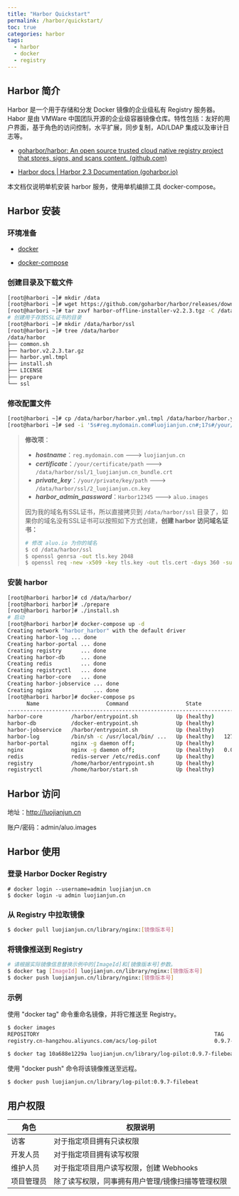 ```yaml
---
title: "Harbor Quickstart"
permalink: /harbor/quickstart/
toc: true
categories: harbor
tags:
  - harbor
  - docker
  - registry
---
```


## Harbor 简介

Harbor 是一个用于存储和分发 Docker 镜像的企业级私有 Registry 服务器。Habor 是由 VMWare 中国团队开源的企业级容器镜像仓库。特性包括：友好的用户界面，基于角色的访问控制，水平扩展，同步复制，AD/LDAP 集成以及审计日志等。

- [goharbor/harbor: An open source trusted cloud native registry project that stores, signs, and scans content. (github.com)](https://github.com/goharbor/harbor/)

- [Harbor docs \| Harbor 2.3 Documentation (goharbor.io)](https://goharbor.io/docs/2.3.0/)

本文档仅说明单机安装 harbor 服务，使用单机编排工具 docker-compose。

## Harbor 安装

### 环境准备

* [docker](https://www.runoob.com/docker/centos-docker-install.html)

* [docker-compose](https://www.runoob.com/docker/docker-compose.html)

### 创建目录及下载文件

```bash
[root@harbori ~]# mkdir /data
[root@harbori ~]# wget https://github.com/goharbor/harbor/releases/download/v2.2.3/harbor-offline-installer-v2.2.3.tgz -P /data
[root@harbori ~]# tar zxvf harbor-offline-installer-v2.2.3.tgz -C /data
# 创建用于存放SSL证书的目录
[root@harbori ~]# mkdir /data/harbor/ssl
[root@harbori ~]# tree /data/harbor
/data/harbor
├── common.sh
├── harbor.v2.2.3.tar.gz
├── harbor.yml.tmpl
├── install.sh
├── LICENSE
├── prepare
└── ssl
```

### 修改配置文件

```bash
[root@harbori ~]# cp /data/harbor/harbor.yml.tmpl /data/harbor/harbor.yml
[root@harbori ~]# sed -i '5s#reg.mydomain.com#luojianjun.cn#;17s#/your/certificate/path#/data/harbor/ssl/1_luojianjun.cn_bundle.crt#;18s#/your/private/key/path#/data/harbor/ssl/2_luojianjun.cn.key#;34s#Harbor12345#aluo.images#' /data/harbor/harbor.yml
```

> **修改项**：
>
> - ***hostname***：`reg.mydomain.com` ---> `luojianjun.cn`
> - ***certificate***：`/your/certificate/path` ---> `/data/harbor/ssl/1_luojianjun.cn_bundle.crt`
> - ***private_key***：`/your/private/key/path` ---> `/data/harbor/ssl/2_luojianjun.cn.key`
> - ***harbor_admin_password***：`Harbor12345` ---> `aluo.images`
>
> 因为我的域名有SSL证书，所以直接拷贝到 `/data/harbor/ssl` 目录了，如果你的域名没有SSL证书可以按照如下方式创建，**创建 harbor 访问域名证书：**
>
> ```bash
> # 修改 aluo.io 为你的域名
> $ cd /data/harbor/ssl
> $ openssl genrsa -out tls.key 2048
> $ openssl req -new -x509 -key tls.key -out tls.cert -days 360 -subj /CN=*.aluo.io
> ```

### 安装 harbor

```bash
[root@harbori harbor]# cd /data/harbor/
[root@harbori harbor]# ./prepare
[root@harbori harbor]# ./install.sh
# 启动
[root@harbori harbor]# docker-compose up -d
Creating network "harbor_harbor" with the default driver
Creating harbor-log ... done
Creating harbor-portal ... done
Creating registry      ... done
Creating harbor-db     ... done
Creating redis         ... done
Creating registryctl   ... done
Creating harbor-core   ... done
Creating harbor-jobservice ... done
Creating nginx             ... done
[root@harbori harbor]# docker-compose ps
      Name                     Command                  State                                          Ports                                    
------------------------------------------------------------------------------------------------------------------------------------------------
harbor-core         /harbor/entrypoint.sh            Up (healthy)                                                                               
harbor-db           /docker-entrypoint.sh            Up (healthy)                                                                               
harbor-jobservice   /harbor/entrypoint.sh            Up (healthy)                                                                               
harbor-log          /bin/sh -c /usr/local/bin/ ...   Up (healthy)   127.0.0.1:1514->10514/tcp                                                   
harbor-portal       nginx -g daemon off;             Up (healthy)                                                                               
nginx               nginx -g daemon off;             Up (healthy)   0.0.0.0:80->8080/tcp,:::80->8080/tcp, 0.0.0.0:443->8443/tcp,:::443->8443/tcp
redis               redis-server /etc/redis.conf     Up (healthy)                                                                               
registry            /home/harbor/entrypoint.sh       Up (healthy)                                                                               
registryctl         /home/harbor/start.sh            Up (healthy)
```

## Harbor 访问

地址：http://luojianjun.cn

账户/密码：admin/aluo.images

## Harbor 使用

### 登录 Harbor Docker Registry

```shell
# docker login --username=admin luojianjun.cn
$ docker login -u admin luojianjun.cn
```

### 从 Registry 中拉取镜像

```bash
$ docker pull luojianjun.cn/library/nginx:[镜像版本号]
```

### 将镜像推送到 Registry

```bash
# 请根据实际镜像信息替换示例中的[ImageId]和[镜像版本号]参数。
$ docker tag [ImageId] luojianjun.cn/library/nginx:[镜像版本号]
$ docker push luojianjun.cn/library/nginx:[镜像版本号]
```

### 示例

使用 "docker tag" 命令重命名镜像，并将它推送至 Registry。

```bash
$ docker images
REPOSITORY                                                       TAG              IMAGE ID       CREATED        SIZE
registry.cn-hangzhou.aliyuncs.com/acs/log-pilot                  0.9.7-filebeat   10a688e1229a   2 years ago    119MB

$ docker tag 10a688e1229a luojianjun.cn/library/log-pilot:0.9.7-filebeat
```

使用 "docker push" 命令将该镜像推送至远程。

```bash
$ docker push luojianjun.cn/library/log-pilot:0.9.7-filebeat
```

## 用户权限

| 角色       | 权限说明                                          |
| ---------- | ------------------------------------------------- |
| 访客       | 对于指定项目拥有只读权限                          |
| 开发人员   | 对于指定项目拥有读写权限                          |
| 维护人员   | 对于指定项目用户读写权限，创建 Webhooks           |
| 项目管理员 | 除了读写权限，同事拥有用户管理/镜像扫描等管理权限 |

